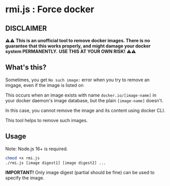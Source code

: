 # rmi.js : Force docker

## DISCLAIMER

:warning::warning: **This is an unofficial tool to remove docker images. There is no guarantee that this works properly, and might damage your docker system PERMANENTLY.**
**USE THIS AT YOUR OWN RISK!** :warning::warning:

## What's this?

Sometimes, you get `No such image:` error when you try to remove an imgage,
even if the image is listed on 

This occurs when an image exists with name `docker.io/[image-name]` in your docker daemon's image database,
but the plain `[image-name]` doesn't.

In this case, you cannot remove the image and its content using docker CLI.

This tool helps to remove such images.

## Usage

Note: Node.js 16+ is required.


```sh
chmod +x rmi.js
./rmi.js [image digest1] [image digest2] ...
```

**IMPORTANT!** Only image digest (partial should be fine) can be used to specify the image.


